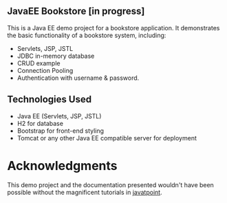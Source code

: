 ## JavaEE Bookstore [in progress]
This is a Java EE demo project for a bookstore application. 
It demonstrates the basic functionality of a bookstore system, including:
 - Servlets, JSP, JSTL  
 - JDBC in-memory database
 - CRUD example
 - Connection Pooling
 - Authentication with username & password.

## Technologies Used
- Java EE (Servlets, JSP, JSTL)
- H2 for database
- Bootstrap for front-end styling
- Tomcat or any other Java EE compatible server for deployment

# Acknowledgments
This demo project and the documentation presented 
wouldn't have been possible without the magnificent tutorials in [javatpoint](https://www.javatpoint.com/requestdispatcher-in-servlet).